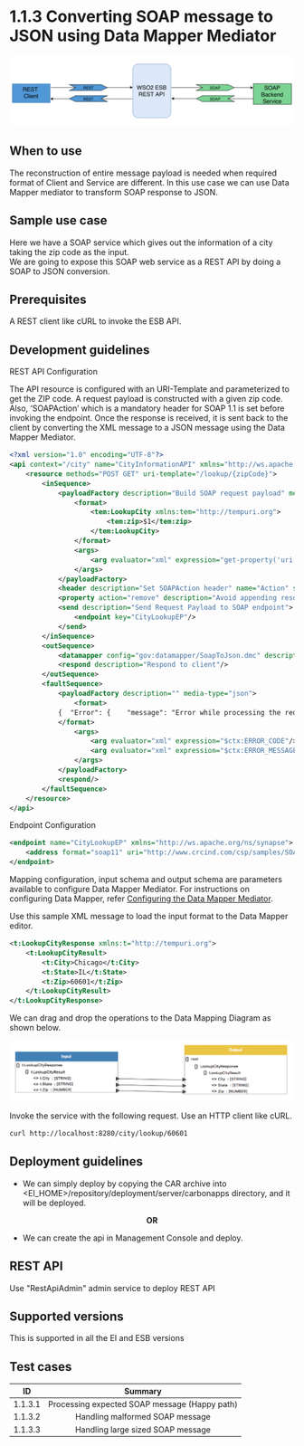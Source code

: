 # 1.1.3 Converting SOAP message to JSON using Data Mapper Mediator


![SOAP to JSON conversion](images/SOAP-to-JSON.png)


## When to use
The reconstruction of entire message payload is needed when required format of Client and Service are different. 
In this use case we can use Data Mapper mediator to transform SOAP response to JSON.


## Sample use case
Here we have a SOAP service which gives out the information of a city taking the zip code as the input.  
We are going to expose this SOAP web service as a REST API by doing a SOAP to JSON conversion.

## Prerequisites
A REST client like cURL to invoke the ESB API.

## Development guidelines

REST API Configuration

The API resource is configured with an URI-Template and parameterized to get the ZIP code. 
A request payload is constructed with a given zip code. Also, ‘SOAPAction’ which is a mandatory header for SOAP 1.1 is 
set before invoking the endpoint. Once the response is received, it is sent back to the client by converting the XML 
message to a JSON message using the Data Mapper Mediator.

```xml
<?xml version="1.0" encoding="UTF-8"?>
<api context="/city" name="CityInformationAPI" xmlns="http://ws.apache.org/ns/synapse">
    <resource methods="POST GET" uri-template="/lookup/{zipCode}">
        <inSequence>
            <payloadFactory description="Build SOAP request payload" media-type="xml">
                <format>
                    <tem:LookupCity xmlns:tem="http://tempuri.org">
                        <tem:zip>$1</tem:zip>
                    </tem:LookupCity>
                </format>
                <args>
                    <arg evaluator="xml" expression="get-property('uri.var.zipCode')"/>
                </args>
            </payloadFactory>
            <header description="Set SOAPAction header" name="Action" scope="default" value="http://tempuri.org/SOAP.Demo.LookupCity"/>
            <property action="remove" description="Avoid appending resource to endpoint URL" name="REST_URL_POSTFIX" scope="axis2"/>
            <send description="Send Request Payload to SOAP endpoint">
                <endpoint key="CityLookupEP"/>
            </send>
        </inSequence>
        <outSequence>
            <datamapper config="gov:datamapper/SoapToJson.dmc" description="DataMapper" inputSchema="gov:datamapper/SoapToJson_inputSchema.json" inputType="XML" outputSchema="gov:datamapper/SoapToJson_outputSchema.json" outputType="JSON"/>
            <respond description="Respond to client"/>
        </outSequence>
        <faultSequence>
            <payloadFactory description="" media-type="json">
                <format>
            {  "Error": {    "message": "Error while processing the request",    "code": "$1",    "description": "$2"  }}
            </format>
                <args>
                    <arg evaluator="xml" expression="$ctx:ERROR_CODE"/>
                    <arg evaluator="xml" expression="$ctx:ERROR_MESSAGE"/>
                </args>
            </payloadFactory>
            <respond/>
        </faultSequence>
    </resource>
</api>

```
Endpoint Configuration

```xml
<endpoint name="CityLookupEP" xmlns="http://ws.apache.org/ns/synapse">
    <address format="soap11" uri="http://www.crcind.com/csp/samples/SOAP.Demo.cls"/>
</endpoint>
```

Mapping configuration, input schema and output schema are parameters available to configure Data Mapper Mediator. For instructions on configuring Data Mapper, refer [Configuring the Data Mapper Mediator](https://docs.wso2.com/display/EI640/Data+Mapper+Mediator#DataMapperMediator-Configuration).

Use this sample XML message to load the input format to the Data Mapper editor.
 
```xml
<t:LookupCityResponse xmlns:t="http://tempuri.org">
    <t:LookupCityResult>
        <t:City>Chicago</t:City>
        <t:State>IL</t:State>
        <t:Zip>60601</t:Zip>
    </t:LookupCityResult>
</t:LookupCityResponse>
```

We can drag and drop the operations to the Data Mapping Diagram as shown below.

![Data_Mapping](images/Data-Mapping-Diagram.png)

Invoke the service with the following request. Use an HTTP client like cURL.

```xml
curl http://localhost:8280/city/lookup/60601
```

## Deployment guidelines

* We can simply deploy by copying the CAR archive into <EI_HOME>/repository/deployment/server/carbonapps directory, and it will be deployed.

<p align="center"><b> OR </b></p>

* We can create the api in Management Console and deploy.

## REST API

Use "RestApiAdmin" admin service to deploy REST API

## Supported versions
This is supported in all the EI and ESB versions

## Test cases

| ID        | Summary                                       |
| ----------|:---------------------------------------------:|
| 1.1.3.1   | Processing expected SOAP message (Happy path) |
| 1.1.3.2   | Handling malformed SOAP message               |
| 1.1.3.3   | Handling large sized SOAP message             |
